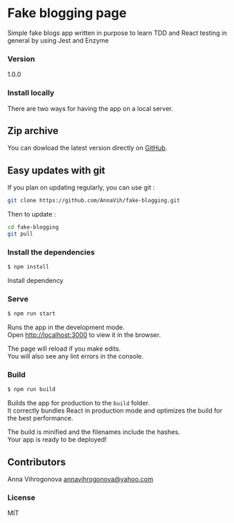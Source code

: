 # Fake blogging page

Simple fake blogs app written in purpose to learn TDD and React testing in general by using Jest and Enzyme

### Version
1.0.0

### Install locally

There are two ways for having the app on a local server.

## Zip archive

You can dowload the latest version directly on [GitHub](https://github.com/AnnaVih/fake-blogging/archive/master.zip).

## Easy updates with git

If you plan on updating regularly, you can use git :
```bash
git clone https://github.com/AnnaVih/fake-blogging.git
```
Then to update :
```bash
cd fake-blogging
git pull
```

### Install the dependencies

```sh
$ npm install
```
Install dependency

### Serve

```sh
$ npm run start
```
Runs the app in the development mode.<br>
Open [http://localhost:3000](http://localhost:3000) to view it in the browser.

The page will reload if you make edits.<br>
You will also see any lint errors in the console.


### Build

```sh
$ npm run build
```
Builds the app for production to the `build` folder.<br>
It correctly bundles React in production mode and optimizes the build for the best performance.

The build is minified and the filenames include the hashes.<br>
Your app is ready to be deployed!

## Contributors

Anna Vihrogonova annavihrogonova@yahoo.com

### License

MIT